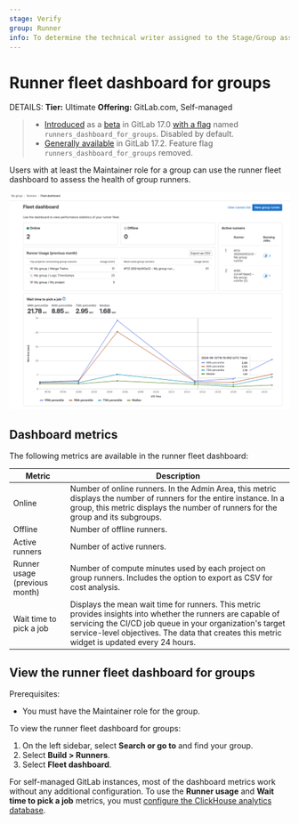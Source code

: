 ```yaml
---
stage: Verify
group: Runner
info: To determine the technical writer assigned to the Stage/Group associated with this page, see https://handbook.gitlab.com/handbook/product/ux/technical-writing/#assignments
---
```


# Runner fleet dashboard for groups

DETAILS:
**Tier:** Ultimate
**Offering:** GitLab.com, Self-managed

> - [Introduced](https://gitlab.com/gitlab-org/gitlab/-/merge_requests/151640) as a [beta](../../policy/experiment-beta-support.md#beta) in GitLab 17.0 [with a flag](../../administration/feature_flags.md) named `runners_dashboard_for_groups`. Disabled by default.
> - [Generally available](https://gitlab.com/gitlab-org/gitlab/-/issues/459052) in GitLab 17.2. Feature flag `runners_dashboard_for_groups` removed.

Users with at least the Maintainer role for a group can use the runner fleet dashboard to assess the health of group runners.

![Runner fleet dashboard for groups](img/runner_fleet_dashboard_groups.png)

## Dashboard metrics

The following metrics are available in the runner fleet dashboard:

| Metric                        | Description |
|-------------------------------|-------------|
| Online                        | Number of online runners. In the Admin Area, this metric displays the number of runners for the entire instance. In a group, this metric displays the number of runners for the group and its subgroups. |
| Offline                       | Number of offline runners. |
| Active runners                | Number of active runners. |
| Runner usage (previous month) | Number of compute minutes used by each project on group runners. Includes the option to export as CSV for cost analysis. |
| Wait time to pick a job       | Displays the mean wait time for runners. This metric provides insights into whether the runners are capable of servicing the CI/CD job queue in your organization's target service-level objectives. The data that creates this metric widget is updated every 24 hours. |

## View the runner fleet dashboard for groups

Prerequisites:

- You must have the Maintainer role for the group.

To view the runner fleet dashboard for groups:

1. On the left sidebar, select **Search or go to** and find your group.
1. Select **Build > Runners**.
1. Select **Fleet dashboard**.

For self-managed GitLab instances, most of the dashboard metrics work without any additional configuration.
To use the **Runner usage** and **Wait time to pick a job** metrics,
you must [configure the ClickHouse analytics database](runner_fleet_dashboard.md#enable-more-ci-analytics-features-with-clickhouse).
